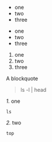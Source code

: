 
- one
- two
- three


* one
* two
* three


1. one
2. two
3. three


A blockquote

> ls -l | head



*1.* one
```
ls
```
*2.* two
```
top
```
